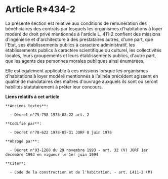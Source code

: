 # Article R*434-2

La présente section est relative aux conditions de rémunération des bénéficiaires des contrats par lesquels les organismes
d'habitations à loyer modéré de droit privé mentionnés à l'article L. 411-2 confient des missions d'ingénierie et
d'architecture à des prestataires autres, d'une part, que l'Etat, ses établissements publics à caractère administratif, les
établissements publics à caractère scientifique ou culturel, les collectivités locales, leurs groupements et leurs
établissements publics, d'autre part, que les agents des personnes morales publiques ainsi énumérées.

Elle est également applicable à ces missions lorsque les organismes d'habitations à loyer modéré mentionnés à l'alinéa
précédent agissent en qualité de mandataires des maîtres d'ouvrage auxquels ils sont ou seront habilités statutairement à
prêter leur concours.

**Liens relatifs à cet article**

	**Anciens textes**:

	  - Décret n°75-798 1975-08-22 art. 2

	**Codifié par**:

	  - Décret n°78-622 1978-05-31 JORF 8 juin 1978

	**Abrogé par**:

	  - Décret n°93-1268 du 29 novembre 1993 - art. 32 (V) JORF 1er décembre 1993 en vigueur le 1er juin 1994

	**Cite**:

	  - Code de la construction et de l'habitation. - art. L411-2 (M)
